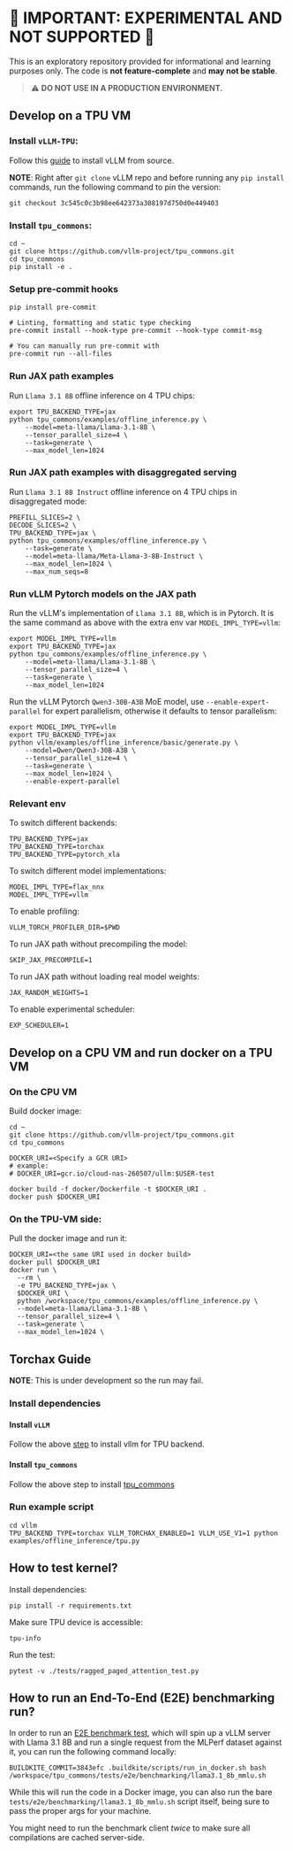 # 🔬 **IMPORTANT: EXPERIMENTAL AND NOT SUPPORTED** 🔬

This is an exploratory repository provided for informational and learning purposes only.
The code is **not feature-complete** and **may not be stable**.

> ⚠️ **DO NOT USE IN A PRODUCTION ENVIRONMENT.**

## Develop on a TPU VM

### Install `vLLM-TPU`:

Follow this [guide](https://docs.vllm.ai/en/latest/getting_started/installation/ai_accelerator.html#set-up-using-python) to install vLLM from source.

**NOTE**: Right after `git clone` vLLM repo and before running any `pip install` commands, run the following command to pin the version:

```
git checkout 3c545c0c3b98ee642373a308197d750d0e449403
```

### Install `tpu_commons`:

```
cd ~
git clone https://github.com/vllm-project/tpu_commons.git
cd tpu_commons
pip install -e .
```

### Setup pre-commit hooks

```
pip install pre-commit

# Linting, formatting and static type checking
pre-commit install --hook-type pre-commit --hook-type commit-msg

# You can manually run pre-commit with
pre-commit run --all-files
```

### Run JAX path examples

Run `Llama 3.1 8B` offline inference on 4 TPU chips:

```
export TPU_BACKEND_TYPE=jax
python tpu_commons/examples/offline_inference.py \
    --model=meta-llama/Llama-3.1-8B \
    --tensor_parallel_size=4 \
    --task=generate \
    --max_model_len=1024
```

### Run JAX path examples with disaggregated serving

Run `Llama 3.1 8B Instruct` offline inference on 4 TPU chips in disaggregated mode:

```
PREFILL_SLICES=2 \
DECODE_SLICES=2 \
TPU_BACKEND_TYPE=jax \
python tpu_commons/examples/offline_inference.py \
    --task=generate \
    --model=meta-llama/Meta-Llama-3-8B-Instruct \
    --max_model_len=1024 \
    --max_num_seqs=8
```

### Run vLLM Pytorch models on the JAX path

Run the vLLM's implementation of `Llama 3.1 8B`, which is in Pytorch. It is the same command as above with the extra env var `MODEL_IMPL_TYPE=vllm`:

```
export MODEL_IMPL_TYPE=vllm
export TPU_BACKEND_TYPE=jax
python tpu_commons/examples/offline_inference.py \
    --model=meta-llama/Llama-3.1-8B \
    --tensor_parallel_size=4 \
    --task=generate \
    --max_model_len=1024
```

Run the vLLM Pytorch `Qwen3-30B-A3B` MoE model, use `--enable-expert-parallel` for expert parallelism, otherwise it defaults to tensor parallelism:

```
export MODEL_IMPL_TYPE=vllm
export TPU_BACKEND_TYPE=jax
python vllm/examples/offline_inference/basic/generate.py \
    --model=Qwen/Qwen3-30B-A3B \
    --tensor_parallel_size=4 \
    --task=generate \
    --max_model_len=1024 \
    --enable-expert-parallel
```

### Relevant env

To switch different backends:

```
TPU_BACKEND_TYPE=jax
TPU_BACKEND_TYPE=torchax
TPU_BACKEND_TYPE=pytorch_xla
```

To switch different model implementations:

```
MODEL_IMPL_TYPE=flax_nnx
MODEL_IMPL_TYPE=vllm
```

To enable profiling:

```
VLLM_TORCH_PROFILER_DIR=$PWD
```

To run JAX path without precompiling the model:

```
SKIP_JAX_PRECOMPILE=1
```

To run JAX path without loading real model weights:

```
JAX_RANDOM_WEIGHTS=1
```

To enable experimental scheduler:

```
EXP_SCHEDULER=1
```

## Develop on a CPU VM and run docker on a TPU VM

### On the CPU VM

Build docker image:

```
cd ~
git clone https://github.com/vllm-project/tpu_commons.git
cd tpu_commons

DOCKER_URI=<Specify a GCR URI>
# example:
# DOCKER_URI=gcr.io/cloud-nas-260507/ullm:$USER-test

docker build -f docker/Dockerfile -t $DOCKER_URI .
docker push $DOCKER_URI
```

### On the TPU-VM side:

Pull the docker image and run it:

```
DOCKER_URI=<the same URI used in docker build>
docker pull $DOCKER_URI
docker run \
  --rm \
  -e TPU_BACKEND_TYPE=jax \
  $DOCKER_URI \
  python /workspace/tpu_commons/examples/offline_inference.py \
  --model=meta-llama/Llama-3.1-8B \
  --tensor_parallel_size=4 \
  --task=generate \
  --max_model_len=1024 \
```

## Torchax Guide

**NOTE**: This is under development so the run may fail.

### Install dependencies

#### Install `vLLM`

Follow the above [step](#install-vllm-tpu) to install vllm for TPU backend.

#### Install `tpu_commons`

Follow the above step to install [tpu_commons](#install-tpu_commons)

### Run example script

```
cd vllm
TPU_BACKEND_TYPE=torchax VLLM_TORCHAX_ENABLED=1 VLLM_USE_V1=1 python examples/offline_inference/tpu.py
```

## How to test kernel?

Install dependencies:

```
pip install -r requirements.txt
```

Make sure TPU device is accessible:

```
tpu-info
```

Run the test:

```
pytest -v ./tests/ragged_paged_attention_test.py
```

## How to run an End-To-End (E2E) benchmarking run?
In order to run an [E2E benchmark test](https://github.com/vllm-project/tpu_commons/blob/main/scripts/vllm/benchmarking/README.md), which will spin up a vLLM server with Llama 3.1 8B and run a single request from the MLPerf dataset against it, you can run the
following command locally:

```
BUILDKITE_COMMIT=3843efc .buildkite/scripts/run_in_docker.sh bash /workspace/tpu_commons/tests/e2e/benchmarking/llama3.1_8b_mmlu.sh
```

While this will run the code in a Docker image, you can also run the bare `tests/e2e/benchmarking/llama3.1_8b_mmlu.sh` script itself,
being sure to pass the proper args for your machine.

You might need to run the benchmark client *twice* to make sure all compilations are cached server-side.
